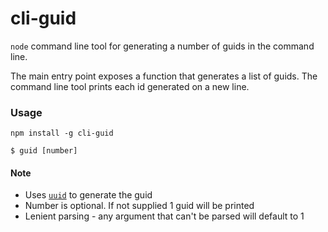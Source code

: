 # cli-guid
`node` command line tool for generating a number of guids in the command line.

The main entry point exposes a function that generates a list of guids.
The command line tool prints each id generated on a new line.

### Usage
`npm install -g cli-guid`

`$ guid [number]`

#### Note
* Uses [`uuid`](https://www.npmjs.com/package/uuid) to generate the guid
* Number is optional. If not supplied 1 guid will be printed
* Lenient parsing - any argument that can't be parsed will default to 1
